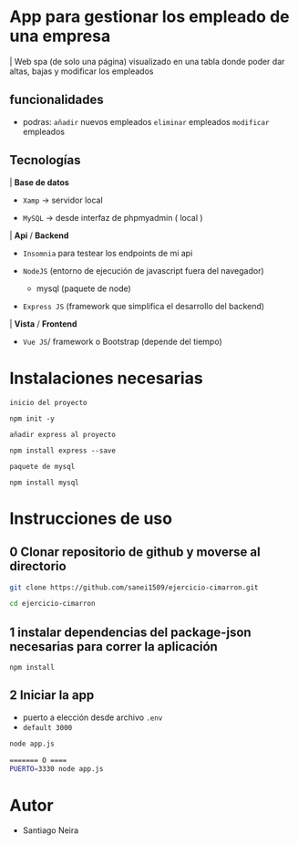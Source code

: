 # App para gestionar los empleado de una empresa

| Web spa (de solo una página) visualizado en una tabla donde poder dar altas, bajas y modificar los empleados

## funcionalidades

- podras:
  `añadir` nuevos empleados
  `eliminar` empleados
  `modificar` empleados

## Tecnologías

| **Base de datos**

- `Xamp` -> servidor local

- `MySQL` -> desde interfaz de phpmyadmin ( local )

| **Api** / **Backend**

- `Insomnia` para testear los endpoints de mi api

- `NodeJS` (entorno de ejecución de javascript fuera del navegador)
  - mysql (paquete de node)
- `Express JS` (framework que simplifica el desarrollo del backend)

| **Vista** / **Frontend**

- `Vue JS`/ framework o Bootstrap (depende del tiempo)

# Instalaciones necesarias

`inicio del proyecto`

```
npm init -y
```

`añadir express al proyecto`

```
npm install express --save
```

`paquete de mysql`

```
npm install mysql
```

# Instrucciones de uso

## 0 Clonar repositorio de github y moverse al directorio

```bash
git clone https://github.com/sanei1509/ejercicio-cimarron.git

cd ejercicio-cimarron
```

## 1 instalar dependencias del package-json necesarias para correr la aplicación

```
npm install
```

## 2 Iniciar la app

- puerto a elección desde archivo `.env`
- `default 3000`

```bash
node app.js

======= O ====
PUERTO=3330 node app.js
```

# Autor

- Santiago Neira
